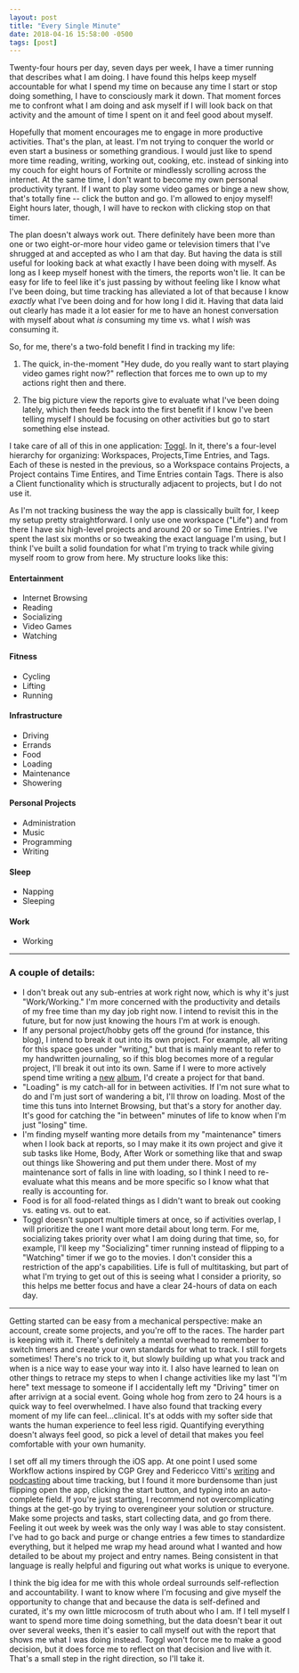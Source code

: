 ```yaml
---
layout: post
title: "Every Single Minute"
date: 2018-04-16 15:58:00 -0500
tags: [post]
---
```


Twenty-four hours per day, seven days per week, I have a timer running that describes what I am doing. I have found this helps keep myself accountable for what I spend my time on because any time I start or stop doing something, I have to consciously mark it down. That moment forces me to confront what I am doing and ask myself if I will look back on that activity and the amount of time I spent on it and feel good about myself.
 
Hopefully that moment encourages me to engage in more productive activities. That's the plan, at least. I'm not trying to conquer the world or even start a business or something grandious. I would just like to spend more time reading, writing, working out, cooking, etc. instead of sinking into my couch for eight hours of Fortnite or mindlessly scrolling across the internet. At the same time, I don't want to become my own personal productivity tyrant. If I want to play some video games or binge a new show, that's totally fine -- click the button and go. I'm allowed to enjoy myself! Eight hours later, though, I will have to reckon with clicking stop on that timer.

The plan doesn't always work out. There definitely have been more than one or two eight-or-more hour video game or television timers that I've shrugged at and accepted as who I am that day. But having the data is still useful for looking back at what exactly I have been doing with myself. As long as I keep myself honest with the timers, the reports won't lie. It can be easy for life to feel like it's just passing by without feeling like I know what I've been doing, but time tracking has alleviated a lot of that because I know *exactly* what I've been doing and for how long I did it. Having that data laid out clearly has made it a lot easier for me to have an honest conversation with myself about what *is* consuming my time vs. what I *wish* was consuming it.

So, for me, there's a two-fold benefit I find in tracking my life:

1. The quick, in-the-moment "Hey dude, do you really want to start playing video games right now?" reflection that forces me to own up to my actions right then and there.

2. The big picture view the reports give to evaluate what I've been doing lately, which then feeds back into the first benefit if I know I've been telling myself I should be focusing on other activities but go to start something else instead.

I take care of all of this in one application: [Toggl](https://toggl.com). In it, there's a four-level hierarchy for organizing: Workspaces, Projects,Time Entries, and Tags. Each of these is nested in the previous, so a Workspace contains Projects, a Project contains Time Entires, and Time Entries contain Tags. There is also a Client functionality which is structurally adjacent to projects, but I do not use it.

As I'm not tracking business the way the app is classically built for, I keep my setup pretty straightforward. I only use one workspace ("Life") and from there I have six high-level projects and around 20 or so Time Entries. I've spent the last six months or so tweaking the exact language I'm using, but I think I've built a solid foundation for what I'm trying to track while giving myself room to grow from here. My structure looks like this:

#### Entertainment
* Internet Browsing
* Reading
* Socializing
* Video Games
* Watching

#### Fitness
* Cycling
* Lifting
* Running

#### Infrastructure
* Driving
* Errands
* Food
* Loading
* Maintenance
* Showering

#### Personal Projects
* Administration
* Music
* Programming
* Writing

#### Sleep
* Napping
* Sleeping

#### Work
* Working

---

### A couple of details:
* I don't break out any sub-entries at work right now, which is why it's just "Work/Working." I'm more concerned with the productivity and details of my free time than my day job right now. I intend to revisit this in the future, but for now just knowing the hours I'm at work is enough.
* If any personal project/hobby gets off the ground (for instance, this blog), I intend to break it out into its own project. For example, all writing for this space goes under "writing," but that is mainly meant to refer to my handwritten journaling, so if this blog becomes more of a regular project, I'll break it out into its own. Same if I were to more actively spend time writing a [new](https://thisisdoxa.bandcamp.com/) [album](https://matisanavocado.bandcamp.com), I'd create a project for that band.
* "Loading" is my catch-all for in between activities. If I'm not sure what to do and I'm just sort of wandering a bit, I'll throw on loading. Most of the time this tuns into Internet Browsing, but that's a story for another day. It's good for catching the "in between" minutes of life to know when I'm just "losing" time.
* I'm finding myself wanting more details from my "maintenance" timers when I look back at reports, so I may make it its own project and give it sub tasks like Home, Body, After Work or something like that and swap out things like Showering and put them under there. Most of my maintenance sort of falls in line with loading, so I think I need to re-evaluate what this means and be more specific so I know what that really is accounting for.
* Food is for all food-related things as I didn't want to break out cooking vs. eating vs. out to eat.
* Toggl doesn't support multiple timers at once, so if activities overlap, I will prioritize the one I want more detail about long term. For me, socializing takes priority over what I am doing during that time, so, for example, I'll keep my "Socializing" timer running instead of flipping to a "Watching" timer if we go to the movies. I don't consider this a restriction of the app's capabilities. Life is full of multitasking, but part of what I'm trying to get out of this is seeing what I consider a priority, so this helps me better focus and have a clear 24-hours of data on each day.

---

Getting started can be easy from a mechanical perspective: make an account, create some projects, and you're off to the races. The harder part is keeping with it.  There's definitely a mental overhead to remember to switch timers and create your own standards for what to track. I still forgets sometimes! There's no trick to it, but slowly building up what you track and when is a nice way to ease your way into it. I also have learned to lean on other things to retrace my steps to when I change activities like my last "I'm here" text message to someone if I accidentally left my "Driving" timer on after arrivign at a social event. Going whole hog from zero to 24 hours is a quick way to feel overwhelmed. I have also found that tracking every moment of my life can feel...clinical. It's at odds with my softer side that wants the human experience to feel less rigid. Quantifying everything doesn't always feel good, so pick a level of detail that makes you feel comfortable with your own humanity.

I set off all my timers through the iOS app. At one point I used some Workflow actions inspired by  CGP Grey and Federicco Vitti's [writing](https://www.macstories.net/) and [podcasting](https://www.relay.fm/cortex) about time tracking, but I found it more burdensome than just flipping open the app, clicking the start button, and typing into an auto-complete field. If you're just starting, I recommend not overcomplicating things at the get-go by trying to overengineer your solution or structure. Make some projects and tasks, start collecting data, and go from there. Feeling it out week by week was the only way I was able to stay consistent. I've had to go back and purge or change entries a few times to standardize everything, but it helped me wrap my head around what I wanted and how detailed to be about my project and entry names. Being consistent in that language is really helpful and figuring out what works is unique to everyone.

I think the big idea for me with this whole ordeal surrounds self-reflection and accountability. I want to know where I'm focusing and give myself the opportunity to change that and because the data is self-defined and curated, it's my own little microcosm of truth about who I am. If I tell myself I want to spend more time doing something, but the data doesn't bear it out over several weeks, then it's easier to call myself out with the report that shows me what I was doing instead. Toggl won't force me to make a good decision, but it does force me to reflect on that decision and live with it. That's a small step in the right direction, so I'll take it.
